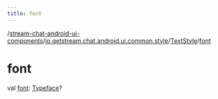 ```yaml
---
title: font
---
```

/[stream-chat-android-ui-components](../../index.md)/[io.getstream.chat.android.ui.common.style](../index.md)/[TextStyle](index.md)/[font](font.md)  
  
  
  
# font  
val [font](font.md): [Typeface](https://developer.android.com/reference/kotlin/android/graphics/Typeface.html)?
